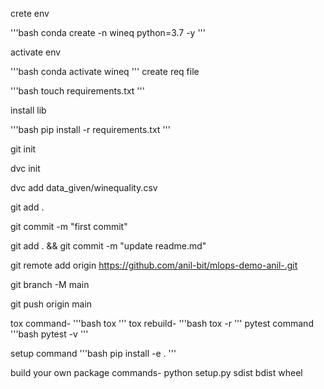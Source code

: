 crete env

'''bash
conda create -n wineq python=3.7 -y
'''

activate env

'''bash
conda activate wineq
'''
create req file

'''bash
touch requirements.txt
'''

install lib

'''bash
pip install -r requirements.txt
'''


git init

dvc init

dvc add data_given/winequality.csv

git add .

git commit -m "first commit" 

git add . && git commit -m "update readme.md"

git remote add origin https://github.com/anil-bit/mlops-demo-anil-.git

git branch -M main

git push origin main

tox command-
'''bash
tox
'''
tox rebuild-
'''bash
tox -r
'''
pytest command
'''bash
pytest -v
'''

setup command
'''bash
pip install -e .
'''

build your own package commands-
python setup.py sdist bdist wheel

 




